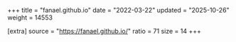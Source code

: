 +++
title = "fanael.github.io"
date = "2022-03-22"
updated = "2025-10-26"
weight = 14553

[extra]
source = "https://fanael.github.io/"
ratio = 71
size = 14
+++
